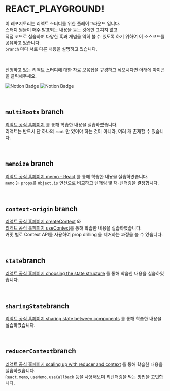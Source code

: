 # REACT_PLAYGROUND!

이 레포지토리는 리액트 스터디를 위한 플레이그라운드 입니다. <br>
스터디 원들이 매주 발표되는 내용을 듣는 것에만 그치지 않고 <br>
직접 코드로 실습하며 다양한 훅과 개념을 익혀 볼 수 있도록 하기 위하여 이 소스코드를 공유하고 있습니다. <br>
`branch` 마다 서로 다른 내용을 설명하고 있습니다. <br>

</br>

진행하고 있는 리액트 스터디에 대한 자료 모음집을 구경하고 싶으시다면 아래에 아이콘을 클릭해주세요. <br>

![Notion Badge](https://img.shields.io/badge/ReactStudy-Group-FEDCCA?style=for-the-badge&logo=Notion&logoColor=white&link=https://minsug.notion.site/fbdba22fd7054a5583a19983c31d2829?pvs=4)
![Notion Badge](https://img.shields.io/badge/ReactStudy-Private-FEDCDA?style=for-the-badge&logo=Notion&logoColor=white&link=https://www.notion.so/zzinlee/React-dev-learn-170b2701d59c4dc3bc44a1c8a8d432c8?pvs=4)

</br>

## `multiRoots` branch
[리액트 공식 홈페이지](https://react.dev/learn/describing-the-ui) 를 통해 학습한 내용을 실습하였습니다. <br>
리액트는 반드시 단 하나의 `root` 만 있어야 하는 것이 아니라, 여러 개 존재할 수 있습니다. <br>

</br>

## `memoize` branch
[리액트 공식 홈페이지 memo - React](https://react.dev/reference/react/memo) 를 통해 학습한 내용을 실습하였습니다. <br>
`memo` 는 `props`를 `Object.is` 연산으로 비교하고 렌더링 및 재-렌더링을 결정합니다. <br>

</br>

## `context-origin` branch
[리액트 공식 홈페이지 createContext](https://react.dev/reference/react/createContext) 와 <br>
[리액트 공식 홈페이지 useContext](https://react.dev/reference/react/useContext)를 통해 학습한 내용을 실습하였습니다. <br>
커밋 별로 Context API를 사용하여 prop drilling 을 제거하는 과정을 볼 수 있습니다. <br>

</br>

## `state`branch
[리액트 공식 홈페이지 choosing the state structure](https://react.dev/learn/choosing-the-state-structure) 를 통해 학습한 내용을 실습하였습니다. <br>

</br>

## `sharingState`branch
[리액트 공식 홈페이지 sharing state between components](https://react.dev/learn/sharing-state-between-components) 를 통해 학습한 내용을 실습하였습니다. <br>

</br>


## `reducerContext`branch
[리액트 공식 홈페이지 scaling up with reducer and context](https://react.dev/learn/scaling-up-with-reducer-and-context) 를 통해 학습한 내용을 실습하였습니다. <br>
`React.memo`, `useMemo`, `useCallback` 등을 사용해보며 리렌더링을 막는 방법을 고민합니다. <br>

</br>
